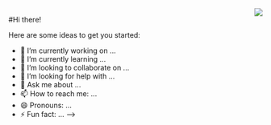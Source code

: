 <img align="right" src="https://github-readme-stats.vercel.app/api?username=Peter-Highness&show_icons=true&icon_color=CE1D2D&text_color=718096&bg_color=ffffff&hide_title=true" />

#Hi there!

Here are some ideas to get you started:

- 🔭 I’m currently working on ...
- 🌱 I’m currently learning ...
- 👯 I’m looking to collaborate on ...
- 🤔 I’m looking for help with ...
- 💬 Ask me about ...
- 📫 How to reach me: ...
- 😄 Pronouns: ...
- ⚡ Fun fact: ...
-->
